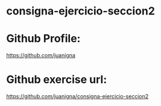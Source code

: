 # consigna-ejercicio-seccion2

# Github Profile:
https://github.com/juanigna

# Github exercise url:

https://github.com/juanigna/consigna-ejercicio-seccion2

